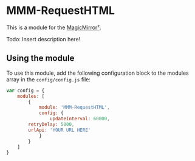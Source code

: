 # MMM-RequestHTML

This is a module for the [MagicMirror²](https://github.com/MichMich/MagicMirror/).

Todo: Insert description here!

## Using the module

To use this module, add the following configuration block to the modules array in the `config/config.js` file:
```js
var config = {
    modules: [
        {
            module: 'MMM-RequestHTML',
            config: {
                updateInterval: 60000,
		retryDelay: 5000,
		urlApi: 'YOUR URL HERE'
            }
        }
    ]
}
